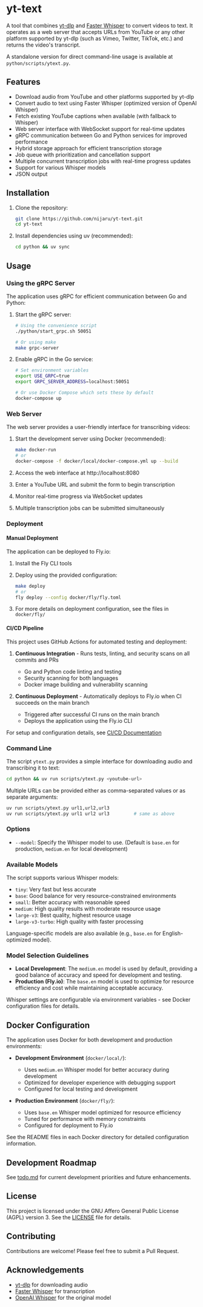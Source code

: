 # yt-text

A tool that combines [yt-dlp](https://github.com/yt-dlp/yt-dlp) and [Faster Whisper](https://github.com/guillaumekln/faster-whisper) to convert videos to text. It operates as a web server that accepts URLs from YouTube or any other platform supported by yt-dlp (such as Vimeo, Twitter, TikTok, etc.) and returns the video's transcript.

A standalone version for direct command-line usage is available at `python/scripts/ytext.py`.

## Features

- Download audio from YouTube and other platforms supported by yt-dlp
- Convert audio to text using Faster Whisper (optimized version of OpenAI Whisper)
- Fetch existing YouTube captions when available (with fallback to Whisper)
- Web server interface with WebSocket support for real-time updates
- gRPC communication between Go and Python services for improved performance
- Hybrid storage approach for efficient transcription storage
- Job queue with prioritization and cancellation support
- Multiple concurrent transcription jobs with real-time progress updates
- Support for various Whisper models
- JSON output

## Installation

1. Clone the repository:

   ```sh
   git clone https://github.com/nijaru/yt-text.git
   cd yt-text
   ```

2. Install dependencies using uv (recommended):

   ```sh
   cd python && uv sync
   ```

## Usage

### Using the gRPC Server

The application uses gRPC for efficient communication between Go and Python:

1. Start the gRPC server:

   ```sh
   # Using the convenience script
   ./python/start_grpc.sh 50051
   
   # Or using make
   make grpc-server
   ```

2. Enable gRPC in the Go service:

   ```sh
   # Set environment variables
   export USE_GRPC=true
   export GRPC_SERVER_ADDRESS=localhost:50051
   
   # Or use Docker Compose which sets these by default
   docker-compose up
   ```

### Web Server

The web server provides a user-friendly interface for transcribing videos:

1. Start the development server using Docker (recommended):

   ```sh
   make docker-run
   # or
   docker-compose -f docker/local/docker-compose.yml up --build
   ```

2. Access the web interface at http://localhost:8080

3. Enter a YouTube URL and submit the form to begin transcription

4. Monitor real-time progress via WebSocket updates

5. Multiple transcription jobs can be submitted simultaneously

### Deployment

#### Manual Deployment

The application can be deployed to Fly.io:

1. Install the Fly CLI tools

2. Deploy using the provided configuration:

   ```sh
   make deploy
   # or
   fly deploy --config docker/fly/fly.toml
   ```

3. For more details on deployment configuration, see the files in `docker/fly/`

#### CI/CD Pipeline

This project uses GitHub Actions for automated testing and deployment:

1. **Continuous Integration** - Runs tests, linting, and security scans on all commits and PRs
   - Go and Python code linting and testing
   - Security scanning for both languages
   - Docker image building and vulnerability scanning

2. **Continuous Deployment** - Automatically deploys to Fly.io when CI succeeds on the main branch
   - Triggered after successful CI runs on the main branch
   - Deploys the application using the Fly.io CLI

For setup and configuration details, see [CI/CD Documentation](.github/workflows/README.md)

### Command Line

The script `ytext.py` provides a simple interface for downloading audio and transcribing it to text:

```sh
cd python && uv run scripts/ytext.py <youtube-url>
```

Multiple URLs can be provided either as comma-separated values or as separate arguments:

```sh
uv run scripts/ytext.py url1,url2,url3
uv run scripts/ytext.py url1 url2 url3         # same as above
```

### Options

- `--model`: Specify the Whisper model to use. (Default is `base.en` for production, `medium.en` for local development)

### Available Models

The script supports various Whisper models:

- `tiny`: Very fast but less accurate
- `base`: Good balance for very resource-constrained environments
- `small`: Better accuracy with reasonable speed
- `medium`: High quality results with moderate resource usage
- `large-v3`: Best quality, highest resource usage
- `large-v3-turbo`: High quality with faster processing

Language-specific models are also available (e.g., `base.en` for English-optimized model).

### Model Selection Guidelines

- **Local Development**: The `medium.en` model is used by default, providing a good balance of accuracy and speed for development and testing.
- **Production (Fly.io)**: The `base.en` model is used to optimize for resource efficiency and cost while maintaining acceptable accuracy.

Whisper settings are configurable via environment variables - see Docker configuration files for details.

## Docker Configuration

The application uses Docker for both development and production environments:

- **Development Environment** (`docker/local/`):
  - Uses `medium.en` Whisper model for better accuracy during development
  - Optimized for developer experience with debugging support
  - Configured for local testing and development

- **Production Environment** (`docker/fly/`):
  - Uses `base.en` Whisper model optimized for resource efficiency
  - Tuned for performance with memory constraints
  - Configured for deployment to Fly.io

See the README files in each Docker directory for detailed configuration information.

## Development Roadmap

See [todo.md](todo.md) for current development priorities and future enhancements.

## License

This project is licensed under the GNU Affero General Public License (AGPL) version 3. See the [LICENSE](LICENSE) file for details.

## Contributing

Contributions are welcome! Please feel free to submit a Pull Request.

## Acknowledgements

- [yt-dlp](https://github.com/yt-dlp/yt-dlp) for downloading audio
- [Faster Whisper](https://github.com/guillaumekln/faster-whisper) for transcription
- [OpenAI Whisper](https://github.com/openai/whisper) for the original model